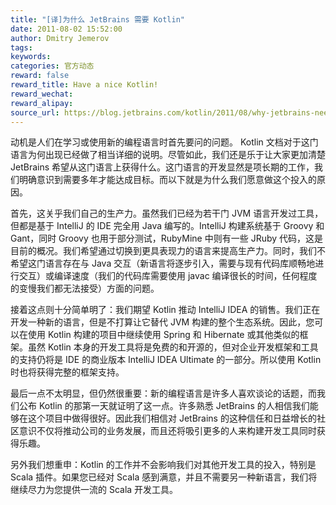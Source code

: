 ```yaml
---
title: "[译]为什么 JetBrains 需要 Kotlin"
date: 2011-08-02 15:52:00
author: Dmitry Jemerov
tags:
keywords:
categories: 官方动态
reward: false
reward_title: Have a nice Kotlin!
reward_wechat:
reward_alipay:
source_url: https://blog.jetbrains.com/kotlin/2011/08/why-jetbrains-needs-kotlin/
---
```


动机是人们在学习或使用新的编程语言时首先要问的问题。 Kotlin 文档对于这门语言为何出现已经做了相当详细的说明。尽管如此，我们还是乐于让大家更加清楚 JetBrains 希望从这门语言上获得什么。这门语言的开发显然是项长期的工作，我们明确意识到需要多年才能达成目标。而以下就是为什么我们愿意做这个投入的原因。

首先，这关乎我们自己的生产力。虽然我们已经为若干门 JVM 语言开发过工具，但都是基于 IntelliJ 的 IDE 完全用 Java 编写的。IntelliJ 构建系统基于 Groovy 和 Gant，同时 Groovy 也用于部分测试，RubyMine 中则有一些 JRuby 代码，这是目前的概况。我们希望通过切换到更具表现力的语言来提高生产力。同时，我们不希望这门语言存在与 Java 交互（新语言将逐步引入，需要与现有代码库顺畅地进行交互）或编译速度（我们的代码库需要使用 javac 编译很长的时间，任何程度的变慢我们都无法接受）方面的问题。

接着这点则十分简单明了：我们期望 Kotlin 推动 IntelliJ IDEA 的销售。我们正在开发一种新的语言，但是不打算让它替代 JVM 构建的整个生态系统。因此，您可以在使用 Kotlin 构建的项目中继续使用 Spring 和 Hibernate 或其他类似的框架。虽然 Kotlin 本身的开发工具将是免费的和开源的，但对企业开发框架和工具的支持仍将是 IDE 的商业版本 IntelliJ IDEA Ultimate 的一部分。所以使用 Kotlin 时也将获得完整的框架支持。

最后一点不太明显，但仍然很重要：新的编程语言是许多人喜欢谈论的话题，而我们公布 Kotlin 的那第一天就证明了这一点。许多熟悉 JetBrains 的人相信我们能够在这个项目中做得很好。因此我们相信对 JetBrains 的这种信任和日益增长的社区意识不仅将推动公司的业务发展，而且还将吸引更多的人来构建开发工具同时获得乐趣。

另外我们想重申：Kotlin 的工作并不会影响我们对其他开发工具的投入，特别是 Scala 插件。如果您已经对 Scala 感到满意，并且不需要另一种新语言，我们将继续尽力为您提供一流的 Scala 开发工具。